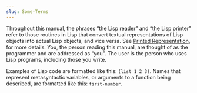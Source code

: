 ```yaml
---
slug: Some-Terms
---
```


Throughout this manual, the phrases “the Lisp reader" and “the Lisp printer" refer to those routines in Lisp that convert textual representations of Lisp objects into actual Lisp objects, and vice versa. See [Printed Representation](/docs/elisp/Printed-Representation), for more details. You, the person reading this manual, are thought of as the programmer and are addressed as “you". The user is the person who uses Lisp programs, including those you write.

Examples of Lisp code are formatted like this: `(list 1 2 3)`. Names that represent metasyntactic variables, or arguments to a function being described, are formatted like this: `first-number`.
